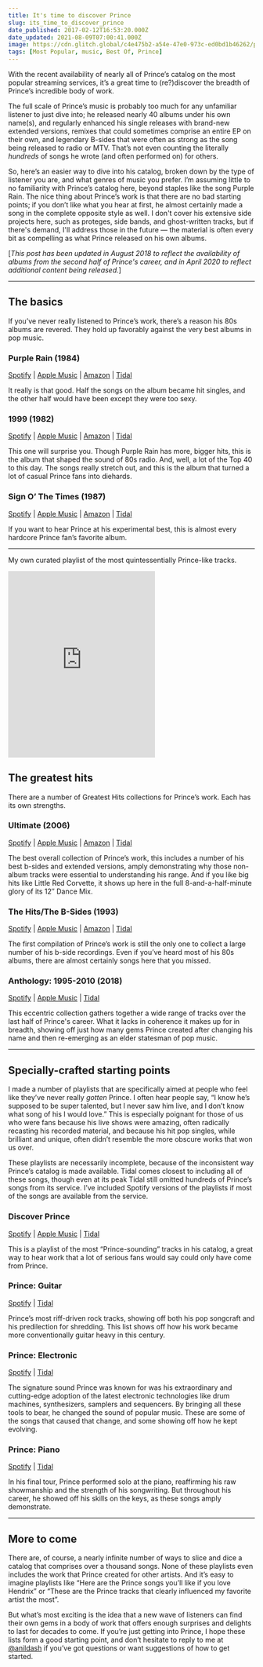 ```yaml
---
title: It's time to discover Prince
slug: its_time_to_discover_prince
date_published: 2017-02-12T16:53:20.000Z
date_updated: 2021-08-09T07:00:41.000Z
image: https://cdn.glitch.global/c4e475b2-a54e-47e0-973c-ed0bd1b46262/prince-herb-ritts.jpg?v=1669786811539
tags: [Most Popular, music, Best Of, Prince]
---
```


With the recent availability of nearly all of Prince’s catalog on the most popular streaming services, it’s a great time to (re?)discover the breadth of Prince’s incredible body of work.

The full scale of Prince’s music is probably too much for any unfamiliar listener to just dive into; he released nearly 40 albums under his own name(s), and regularly enhanced his single releases with brand-new extended versions, remixes that could sometimes comprise an entire EP on their own, and legendary B-sides that were often as strong as the song being released to radio or MTV. That’s not even counting the literally *hundreds* of songs he wrote (and often performed on) for others.

So, here’s an easier way to dive into his catalog, broken down by the type of listener you are, and what genres of music you prefer. I’m assuming little to no familiarity with Prince’s catalog here, beyond staples like the song Purple Rain. The nice thing about Prince’s work is that there are no bad starting points; if you don’t like what you hear at first, he almost certainly made a song in the complete opposite style as well. I don't cover his extensive side projects here, such as proteges, side bands, and ghost-written tracks, but if there's demand, I'll address those in the future — the material is often every bit as compelling as what Prince released on his own albums.

[*This post has been updated in August 2018 to reflect the availability of albums from the second half of Prince's career, and in April 2020 to reflect additional content being released.*]

---

## The basics

If you’ve never really listened to Prince’s work, there’s a reason his 80s albums are revered. They hold up favorably against the very best albums in pop music.

### Purple Rain (1984)

[Spotify](https://open.spotify.com/album/7nXJ5k4XgRj5OLg9m8V3zc) | [Apple Music](https://itun.es/us/IM5Wm) | [Amazon](https://music.amazon.com/albums/B0011Z51QG?ref=dm_sh_6f5c-316d-dmcp-c085-9cd69) | [Tidal](https://tidal.com/album/3401126)

It really is that good. Half the songs on the album became hit singles, and the other half would have been except they were too sexy.

### 1999 (1982)

[Spotify](https://open.spotify.com/album/3U1ht9EdWEI9nMvaqdQI67) | [Apple Music](https://itun.es/us/yJ5Wm) | [Amazon](https://music.amazon.com/albums/B00122PJJC?ref=dm_sh_4dcc-2d8d-dmcp-371f-c13df) | [Tidal](https://tidal.com/album/696824)

This one will surprise you. Though Purple Rain has more, bigger hits, this is the album that shaped the sound of 80s radio. And, well, a lot of the Top 40 to this day. The songs really stretch out, and this is the album that turned a lot of casual Prince fans into diehards.

### Sign O’ The Times (1987)

[Spotify](https://open.spotify.com/album/0TQG9HCLZGushGzSwvtxC1?si=7gthrCWmTMeDNz5q9R54Yw) | [Apple Music](https://music.apple.com/us/album/sign-o-the-times-super-deluxe-edition/1544308646) | [Amazon](https://music.amazon.com/albums/B08Q8SDHRJ) | [Tidal](https://tidal.com/browse/album/155026707)

If you want to hear Prince at his experimental best, this is almost every hardcore Prince fan’s favorite album.

---

My own curated playlist of the most quintessentially Prince-like tracks.

<iframe allowtransparency="true" frameborder="0" height="380" src="https://embed.spotify.com/?uri=spotify%3Auser%3Aanildash%3Aplaylist%3A3XvSGxgkq6eurtTma7rYAO" width="300"></iframe>

## The greatest hits

There are a number of Greatest Hits collections for Prince’s work. Each has its own strengths.

### Ultimate (2006)

[Spotify](https://open.spotify.com/album/0AuSyAH7F1UAQbaMHDt0Cu) | [Apple Music](https://itun.es/us/VBKpt) | [Amazon](https://music.amazon.com/albums/B002GKKMO6?ref=dm_sh_48ed-37c1-dmcp-4075-96e78) | [Tidal](https://tidal.com/album/50380302)

The best overall collection of Prince’s work, this includes a number of his best b-sides and extended versions, amply demonstrating why those non-album tracks were essential to understanding his range. And if you like big hits like Little Red Corvette, it shows up here in the full 8-and-a-half-minute glory of its 12″ Dance Mix.

### The Hits/The B-Sides (1993)

[Spotify](https://open.spotify.com/album/3o0o5WPnqfGOeyx3UMJgvO) | [Apple Music](https://itun.es/us/rvBSm) | [Amazon](https://music.amazon.com/albums/B002CA4YDU?ref=dm_sh_3072-4166-dmcp-7462-f9773) | [Tidal](https://music.amazon.com/albums/B002CA4YDU?ref=dm_sh_3072-4166-dmcp-7462-f9773)

The first compilation of Prince’s work is still the only one to collect a large number of his b-side recordings. Even if you’ve heard most of his 80s albums, there are almost certainly songs here that you missed.

### Anthology: 1995-2010 (2018)

[Spotify](https://open.spotify.com/album/0CEHFvHUQ0ZSv3mugziS76) | [Apple Music](https://itunes.apple.com/us/album/anthology-1995-2010/1421530791) | [Tidal](https://tidal.com/album/92993908)

This eccentric collection gathers together a wide range of tracks over the last half of Prince's career. What it lacks in coherence it makes up for in breadth, showing off just how many gems Prince created after changing his name and then re-emerging as an elder statesman of pop music.

---

## Specially-crafted starting points

I made a number of playlists that are specifically aimed at people who feel like they’ve never really *gotten* Prince. I often hear people say, “I know he’s supposed to be super talented, but I never saw him live, and I don’t know what song of his I would love.” This is especially poignant for those of us who were fans because his live shows were amazing, often radically recasting his recorded material, and because his hit pop singles, while brilliant and unique, often didn’t resemble the more obscure works that won us over.

These playlists are necessarily incomplete, because of the inconsistent way Prince’s catalog is made available. Tidal comes closest to including all of these songs, though even at its peak Tidal still omitted hundreds of Prince’s songs from its service. I’ve included Spotify versions of the playlists if most of the songs are available from the service.

### Discover Prince

[Spotify](https://open.spotify.com/user/anildash/playlist/3XvSGxgkq6eurtTma7rYAO) | [Apple Music](https://itunes.apple.com/us/playlist/2018-is-a-good-time-to-discover-prince/pl.u-4KmJNHJNakb) | [Tidal](https://tidal.com/playlist/8a298763-b047-467d-87cd-1059dc180f12)

This is a playlist of the most “Prince-sounding” tracks in his catalog, a great way to hear work that a lot of serious fans would say could only have come from Prince.

### Prince: Guitar

[Spotify](https://open.spotify.com/user/anildash/playlist/0yAqQpqqYi4IXaZjcVN1Jw) | [Tidal](https://tidal.com/playlist/6add6c65-f4cd-4b65-9942-22961c533920)

Prince’s most riff-driven rock tracks, showing off both his pop songcraft and his predilection for shredding. This list shows off how his work became more conventionally guitar heavy in this century.

### Prince: Electronic

[Spotify](https://open.spotify.com/user/anildash/playlist/6PP1JW4t45p3IjbVwRHE4o) | [Tidal](https://tidal.com/playlist/2409a8a0-d655-4906-aefb-ec61b467b850)

The signature sound Prince was known for was his extraordinary and cutting-edge adoption of the latest electronic technologies like drum machines, synthesizers, samplers and sequencers. By bringing all these tools to bear, he changed the sound of popular music. These are some of the songs that caused that change, and some showing off how he kept evolving.

### Prince: Piano

[Spotify](https://open.spotify.com/user/anildash/playlist/2PTiRvnMKs0rreXnI4yNJL) | [Tidal](https://tidal.com/playlist/31e3e693-53d6-4843-8b64-8df8f6032dcb)

In his final tour, Prince performed solo at the piano, reaffirming his raw showmanship and the strength of his songwriting. But throughout his career, he showed off his skills on the keys, as these songs amply demonstrate.

---

## More to come

There are, of course, a nearly infinite number of ways to slice and dice a catalog that comprises over a thousand songs. None of these playlists even includes the work that Prince created for other artists. And it’s easy to imagine playlists like “Here are the Prince songs you’ll like if you love Hendrix” or “These are the Prince tracks that clearly influenced my favorite artist the most”.

But what’s most exciting is the idea that a new wave of listeners can find their own gems in a body of work that offers enough surprises and delights to last for decades to come. If you’re just getting into Prince, I hope these lists form a good starting point, and don’t hesitate to reply to me at [@anildash](https://twitter.com/anildash) if you’ve got questions or want suggestions of how to get started.
